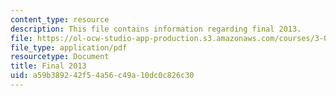 ```yaml
---
content_type: resource
description: This file contains information regarding final 2013.
file: https://ol-ocw-studio-app-production.s3.amazonaws.com/courses/3-024-electronic-optical-and-magnetic-properties-of-materials-spring-2013/a59b389242f54a56c49a10dc0c826c30_MIT3_024S13_final2013.pdf
file_type: application/pdf
resourcetype: Document
title: Final 2013
uid: a59b3892-42f5-4a56-c49a-10dc0c826c30
---
```

